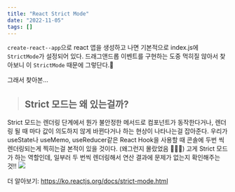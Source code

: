 ```yaml
---
title: "React Strict Mode"
date: "2022-11-05"
tags: []
---
```


`create-react--app`으로 react 앱을 생성하고 나면 기본적으로 index.js에 `StrictMode`가 설정되어 있다.
드래그앤드롭 이벤트를 구현하는 도중 먹히질 않아서 찾아보니 이 `StrictMode` 때문에 그렇단다.🫢

그래서 찾아본...

> ## Strict 모드는 왜 있는걸까?

Strict 모드는 렌더링 단계에서 뭔가 불안정한 메서드로 컴포넌트가 동작한다거나,
렌더링 될 때 마다 값이 의도하지 않게 바뀐다거나 하는 현상이 나타나는걸 잡아준다.
우리가 useState나 useMemo, useReducer같은 React Hook을 사용할 때
콘솔에 두번 씩 렌더링되는게 찍히는걸 본적이 있을 것이다. (왜그런지 몰랐었음 🤷🏻‍♀️)
고게 Strict 모드가 하는 역할인데, 일부러 두 번씩 렌더링해서 연산 결과에 문제가 없는지 확인해주는 것!!
<img src="http://file3.instiz.net/data/cached_img/upload_thumb/2020/02/07/13/65ac008109af4a259fd19a494e167786.jpg"/>

더 알아보기: <a href="https://ko.reactjs.org/docs/strict-mode.html">https://ko.reactjs.org/docs/strict-mode.html</a>

